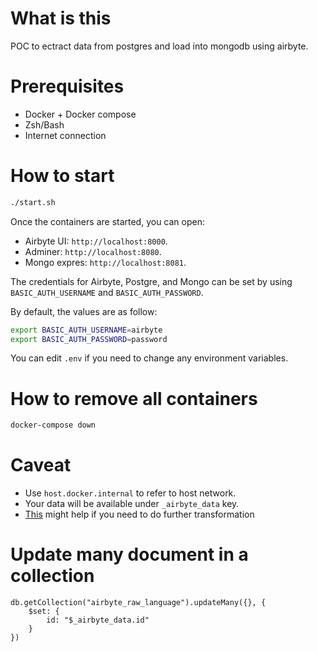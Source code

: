 # What is this

POC to ectract data from postgres and load into mongodb using airbyte.

# Prerequisites

- Docker + Docker compose
- Zsh/Bash
- Internet connection

# How to start

```bash
./start.sh
```

Once the containers are started, you can open:
- Airbyte UI: `http://localhost:8000`.
- Adminer: `http://localhost:8080`.
- Mongo expres: `http://localhost:8081`.

The credentials for Airbyte, Postgre, and Mongo can be set by using `BASIC_AUTH_USERNAME` and `BASIC_AUTH_PASSWORD`.

By default, the values are as follow:

```bash
export BASIC_AUTH_USERNAME=airbyte
export BASIC_AUTH_PASSWORD=password
```

You can edit `.env` if you need to change any environment variables.


# How to remove all containers

```bash
docker-compose down
```

# Caveat

- Use `host.docker.internal` to refer to host network.
- Your data will be available under `_airbyte_data` key.
- [This](https://stackoverflow.com/questions/66483326/mongodb-how-to-transform-existing-document-to-expected-structure) might help if you need to do further transformation

# Update many document in a collection

```
db.getCollection("airbyte_raw_language").updateMany({}, {
    $set: {
        id: "$_airbyte_data.id"
    }
})
```